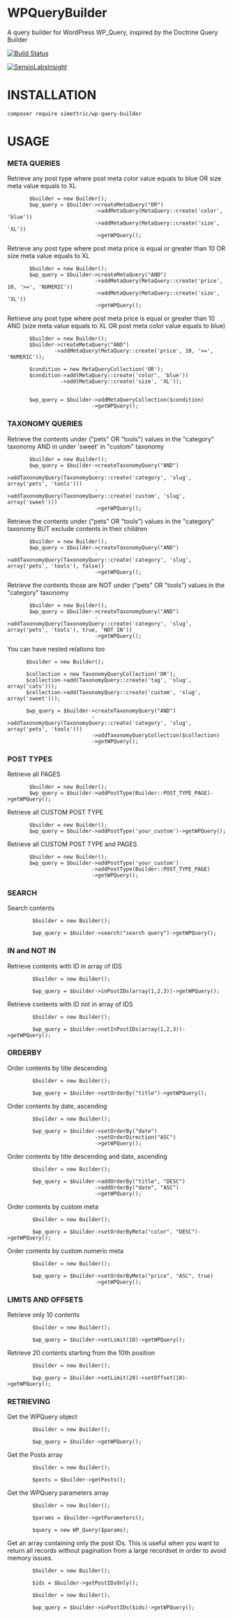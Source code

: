 # WPQueryBuilder
A query builder for WordPress WP_Query, inspired by the Doctrine Query Builder

[![Build Status](https://travis-ci.org/Simettric/WPQueryBuilder.svg?branch=master)](https://travis-ci.org/Simettric/WPQueryBuilder)

[![SensioLabsInsight](https://insight.sensiolabs.com/projects/63480142-e1dd-40c8-ac7c-24dd82434297/big.png)](https://insight.sensiolabs.com/projects/63480142-e1dd-40c8-ac7c-24dd82434297)


INSTALLATION
=============

    composer require simettric/wp-query-builder

USAGE
=====

### META QUERIES


Retrieve any post type where post meta color value equals to blue OR size meta value equals to XL

           $builder = new Builder();
           $wp_query = $builder->createMetaQuery("OR")
                                ->addMetaQuery(MetaQuery::create('color', 'blue'))
                                ->addMetaQuery(MetaQuery::create('size', 'XL'))
                                ->getWPQuery();
                                
                                
Retrieve any post type where post meta price is equal or greater than 10 OR size meta value equals to XL
               
           $builder = new Builder();
           $wp_query = $builder->createMetaQuery("AND")
                                ->addMetaQuery(MetaQuery::create('price', 10, '>=', 'NUMERIC'))
                                ->addMetaQuery(MetaQuery::create('size', 'XL'))
                                ->getWPQuery();  
                                
                                
 Retrieve any post type where post meta price is equal or greater than 10 AND (size meta value equals to XL OR post meta color value equals to blue)                              
                                
           $builder = new Builder();
           $builder->createMetaQuery("AND")
                   ->addMetaQuery(MetaQuery::create('price', 10, '>=', 'NUMERIC'));
                        
           $condition = new MetaQueryCollection('OR');
           $condition->add(MetaQuery::create('color', 'blue'))
                     ->add(MetaQuery::create('size', 'XL'));
                     
                     
           $wp_query = $builder->addMetaQueryCollection($condition)
                               ->getWPQuery();  
                               
### TAXONOMY QUERIES


Retrieve the contents under ("pets" OR "tools") values in the "category" taxonomy AND in under 'sweet' in "custom" taxonomy

           $builder = new Builder();
           $wp_query = $builder->createTaxonomyQuery("AND")
                                ->addTaxonomyQuery(TaxonomyQuery::create('category', 'slug', array('pets', 'tools')))
                                ->addTaxonomyQuery(TaxonomyQuery::create('custom', 'slug', array('sweet')))
                                ->getWPQuery();
                                
                                
Retrieve the contents under ("pets" OR "tools") values in the "category" taxonomy BUT exclude contents in their children

           $builder = new Builder();
           $wp_query = $builder->createTaxonomyQuery("AND")
                                ->addTaxonomyQuery(TaxonomyQuery::create('category', 'slug', array('pets', 'tools'), false))
                                ->getWPQuery();
                                
Retrieve the contents those are NOT under ("pets" OR "tools") values in the "category" taxonomy

           $builder = new Builder();
           $wp_query = $builder->createTaxonomyQuery("AND")
                                ->addTaxonomyQuery(TaxonomyQuery::create('category', 'slug', array('pets', 'tools'), true, 'NOT IN'))
                                ->getWPQuery();
                                
You can have nested relations too

          $builder = new Builder();
          
          $collection = new TaxonomyQueryCollection('OR');
          $collection->add(TaxonomyQuery::create('tag', 'slug', array('cats')));
          $collection->add(TaxonomyQuery::create('custom', 'slug', array('sweet')));
          
          $wp_query = $builder->createTaxonomyQuery("AND")
                               ->addTaxonomyQuery(TaxonomyQuery::create('category', 'slug', array('pets', 'tools')))
                               ->addTaxonomyQueryCollection($collection)
                               ->getWPQuery();     
                                                       

### POST TYPES

Retrieve all PAGES

           $builder = new Builder();
           $wp_query = $builder->addPostType(Builder::POST_TYPE_PAGE)->getWPQuery();
           
Retrieve all CUSTOM POST TYPE

           $builder = new Builder();
           $wp_query = $builder->addPostType('your_custom')->getWPQuery();
           
Retrieve all CUSTOM POST TYPE and PAGES

           $builder = new Builder();
           $wp_query = $builder->addPostType('your_custom')
                               ->addPostType(Builder::POST_TYPE_PAGE)
                               ->getWPQuery();
                               
    
### SEARCH

Search contents

            $builder = new Builder();
    
            $wp_query = $builder->search("search query")->getWPQuery();

     
### IN and NOT IN

Retrieve contents with ID in array of IDS

            $builder = new Builder();
    
            $wp_query = $builder->inPostIDs(array(1,2,3))->getWPQuery();
            
Retrieve contents with ID not in array of IDS

            $builder = new Builder();
    
            $wp_query = $builder->notInPostIDs(array(1,2,3))->getWPQuery();
      
      
### ORDERBY

Order contents by title descending

            $builder = new Builder();
    
            $wp_query = $builder->setOrderBy("title")->getWPQuery();
            
           
Order contents by date, ascending

            $builder = new Builder();
    
            $wp_query = $builder->setOrderBy("date")
                                ->setOrderDirection("ASC")
                                ->getWPQuery();
                                
                                
Order contents by title descending and date, ascending

            $builder = new Builder();
    
            $wp_query = $builder->addOrderBy("title", "DESC")
                                ->addOrderBy("date", "ASC")
                                ->getWPQuery();
                                
                                
Order contents by custom meta

            $builder = new Builder();
    
            $wp_query = $builder->setOrderByMeta("color", "DESC")->getWPQuery();
            
            
Order contents by custom numeric meta

            $builder = new Builder();
    
            $wp_query = $builder->setOrderByMeta("price", "ASC", true)
                                ->getWPQuery();
            
            
### LIMITS AND OFFSETS

Retrieve only 10 contents

            $builder = new Builder();
    
            $wp_query = $builder->setLimit(10)->getWPQuery();
            
           
Retrieve 20 contents starting from the 10th position

            $builder = new Builder();
    
            $wp_query = $builder->setLimit(20)->setOffset(10)->getWPQuery();

### RETRIEVING


Get the WPQuery object

            $builder = new Builder();
    
            $wp_query = $builder->getWPQuery();
            
            
Get the Posts array

            $builder = new Builder();
    
            $posts = $builder->getPosts();
            
            
Get the WPQuery parameters array

            $builder = new Builder();
    
            $params = $builder->getParameters();
            
            $query = new WP_Query($params);
            
  
Get an array containing only the post IDs. This is useful when you want to return all records without pagination from a large recordset in order to avoid memory issues.


            $builder = new Builder();
    
            $ids = $builder->getPostIDsOnly();
            
            $builder = new Builder();
            
            $wp_query = $builder->inPostIDs($ids)->getWPQuery();


